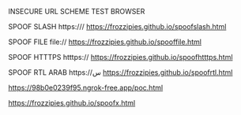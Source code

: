 INSECURE URL SCHEME TEST BROWSER

SPOOF SLASH https:///
https://frozzipies.github.io/spoofslash.html

SPOOF FILE file://
https://frozzipies.github.io/spooffile.html

SPOOF HTTTPS htttps://
https://frozzipies.github.io/spoofhtttps.html

SPOOF RTL ARAB https://س
https://frozzipies.github.io/spoofrtl.html


https://98b0e0239f95.ngrok-free.app/poc.html

https://frozzipies.github.io/spoofx.html
